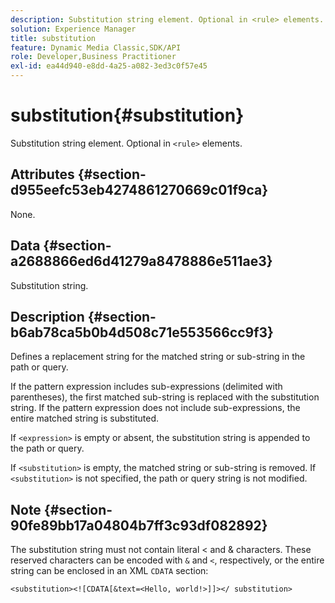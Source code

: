 ```yaml
---
description: Substitution string element. Optional in <rule> elements.
solution: Experience Manager
title: substitution
feature: Dynamic Media Classic,SDK/API
role: Developer,Business Practitioner
exl-id: ea44d940-e8dd-4a25-a082-3ed3c0f57e45
---
```

# substitution{#substitution}

Substitution string element. Optional in `<rule>` elements.

## Attributes {#section-d955eefc53eb4274861270669c01f9ca}

None.

## Data {#section-a2688866ed6d41279a8478886e511ae3}

Substitution string.

## Description {#section-b6ab78ca5b0b4d508c71e553566cc9f3}

Defines a replacement string for the matched string or sub-string in the path or query.

If the pattern expression includes sub-expressions (delimited with parentheses), the first matched sub-string is replaced with the substitution string. If the pattern expression does not include sub-expressions, the entire matched string is substituted.

If `<expression>` is empty or absent, the substitution string is appended to the path or query.

If `<substitution>` is empty, the matched string or sub-string is removed. If `<substitution>` is not specified, the path or query string is not modified.

## Note {#section-90fe89bb17a04804b7ff3c93df082892}

The substitution string must not contain literal < and & characters. These reserved characters can be encoded with `&` and `<`, respectively, or the entire string can be enclosed in an XML `CDATA` section:

`<substitution><![CDATA[&text=<Hello, world!>]]></ substitution>`
